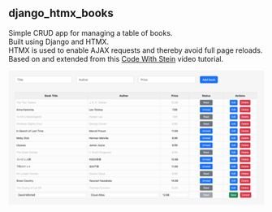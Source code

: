 ## django_htmx_books

Simple CRUD app for managing a table of books.<br>
Built using Django and HTMX.<br>
HTMX is used to enable AJAX requests and thereby avoid full page reloads.<br>
Based on and extended from this [Code With Stein](https://www.youtube.com/watch?v=Pr8z9XxyrJc&t=3s) video tutorial.


![alt text](screenshot.png "Screenshot")
